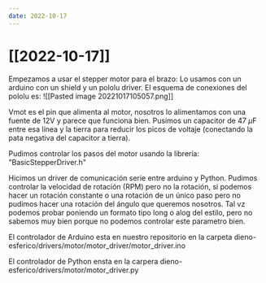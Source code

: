 ```yaml
---
date: 2022-10-17
---
```

# [[2022-10-17]]

Empezamos a usar el stepper motor para el brazo: Lo usamos con un arduino con un shield y un pololu driver. El esquema de conexiones del pololu es:
![[Pasted image 20221017105057.png]]

Vmot es el pin que alimenta al motor, nosotros lo alimentamos con una fuente de 12V y parece que funciona bien. Pusimos un capacitor de 47 $\mu$F entre esa línea y la tierra para reducir los picos de voltaje (conectando la pata negativa del capacitor a tierra).

Pudimos controlar los pasos del motor usando la librería: "BasicStepperDriver.h"

Hicimos un driver de comunicación serie entre arduino y Python. Pudimos controlar la velocidad de rotación (RPM) pero no la rotación, si podemos hacer un rotación constante o una rotación de un único paso pero no pudimos hacer una rotación del ángulo que queremos nosotros. Tal vz podemos probar poniendo un formato tipo long o alog del estilo, pero no sabemos muy bien porque no podemos controlar este parametro bien.

El controlador de Arduino esta en nuestro repositorio en la carpeta dieno-esferico/drivers/motor/motor_driver/motor_driver.ino

El controlador de Python ensta en la carpera dieno-esferico/drivers/motor/motor_driver.py 


